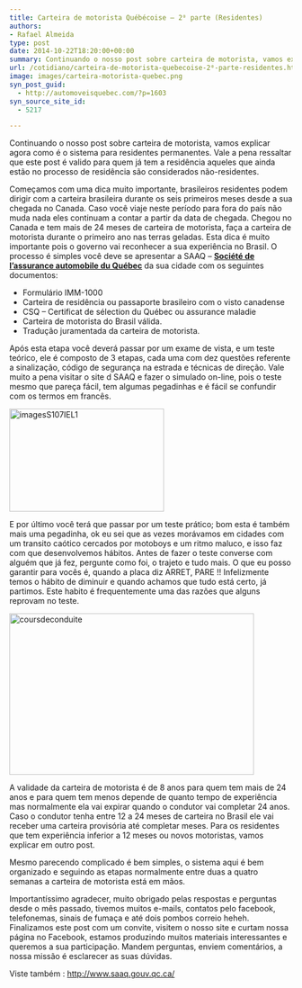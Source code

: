 ```yaml
---
title: Carteira de motorista Québécoise – 2⁰ parte (Residentes)
authors:
- Rafael Almeida
type: post
date: 2014-10-22T18:20:00+00:00
summary: Continuando o nosso post sobre carteira de motorista, vamos explicar agora como é o sistema para residentes permanentes.
url: /cotidiano/carteira-de-motorista-quebecoise-2⁰-parte-residentes.html
image: images/carteira-motorista-quebec.png
syn_post_guid:
  - http://automoveisquebec.com/?p=1603
syn_source_site_id:
  - 5217

---
```

Continuando o nosso post sobre carteira de motorista, vamos explicar agora como é o sistema para residentes permanentes. Vale a pena ressaltar que este post é valido para quem já tem a residência aqueles que ainda estão no processo de residência são considerados não-residentes.

Começamos com uma dica muito importante, brasileiros residentes podem dirigir com a carteira brasileira durante os seis primeiros meses desde a sua chegada no Canada. Caso você viaje neste período para fora do país não muda nada eles continuam a contar a partir da data de chegada.
Chegou no Canada e tem mais de 24 meses de carteira de motorista, faça a carteira de motorista durante o primeiro ano nas terras geladas. Esta dica é muito importante pois o governo vai reconhecer a sua experiência no Brasil.
O processo é simples você deve se apresentar a SAAQ – [**Société de l’assurance automobile du Québec**][1] da sua cidade com os seguintes documentos:

  * Formulário IMM-1000
  * Carteira de residência ou passaporte brasileiro com o visto canadense
  * CSQ – Certificat de sélection du Québec ou assurance maladie
  * Carteira de motorista do Brasil válida.
  * Tradução juramentada da carteira de motorista.

Após esta etapa você deverá passar por um exame de vista, e um teste teórico, ele é composto de 3 etapas, cada uma com dez questões referente a sinalização, código de segurança na estrada e técnicas de direção. Vale muito a pena visitar o site d SAAQ e fazer o simulado on-line, pois o teste mesmo que pareça fácil, tem algumas pegadinhas e é fácil se confundir com os termos em francês.

[<img src="http://automoveisquebec.com/wp-content/uploads/2014/10/imagesS107IEL1.jpg" alt="imagesS107IEL1" width="275" height="183" />][2]

E por último você terá que passar por um teste prático; bom esta é também mais uma pegadinha, ok eu sei que as vezes morávamos em cidades com um transito caótico cercados por motoboys e um ritmo maluco, e isso faz com que desenvolvemos hábitos. Antes de fazer o teste converse com alguém que já fez, pergunte como foi, o trajeto e tudo mais. O que eu posso garantir para vocês é, quando a placa diz ARRET, PARE !! Infelizmente temos o hábito de diminuir e quando achamos que tudo está certo, já partimos. Este habito é frequentemente uma das razões que alguns reprovam no teste.

[<img src="http://automoveisquebec.com/wp-content/uploads/2014/10/coursdeconduite.jpg" alt="coursdeconduite" width="435" height="287" />][3]

A validade da carteira de motorista é de 8 anos para quem tem mais de 24 anos e para quem tem menos depende de quanto tempo de experiência mas normalmente ela vai expirar quando o condutor vai completar 24 anos.
Caso o condutor tenha entre 12 a 24 meses de carteira no Brasil ele vai receber uma carteira provisória até completar meses. Para os residentes que tem experiência inferior a 12 meses ou novos motoristas, vamos explicar em outro post.

Mesmo parecendo complicado é bem simples, o sistema aqui é bem organizado e seguindo as etapas normalmente entre duas a quatro semanas a carteira de motorista está em mãos.

Importantíssimo agradecer, muito obrigado pelas respostas e perguntas desde o mês passado, tivemos muitos e-mails, contatos pelo facebook, telefonemas, sinais de fumaça e até dois pombos correio heheh.
Finalizamos este post com um convite, visitem o nosso site e curtam nossa página no Facebook, estamos produzindo muitos materiais interessantes e queremos a sua participação. Mandem perguntas, enviem comentários, a nossa missão é esclarecer as suas dúvidas.

Viste também : http://www.saaq.gouv.qc.ca/

 [1]: http://www.google.ca/url?sa=t&rct=j&q=&esrc=s&source=web&cd=1&cad=rja&uact=8&ved=0CB0QFjAA&url=http%3A%2F%2Fwww.saaq.gouv.qc.ca%2F&ei=CtlGVNjSBPiQsQTdpoL4Dg&usg=AFQjCNGggyvaPoW57W_UvnBUSKR6JqDU9w&sig2=aNAD9STmWwxNoAXv0lEq_w&bvm=bv.77880786,d.cWc
 [2]: http://automoveisquebec.com/wp-content/uploads/2014/10/imagesS107IEL1.jpg
 [3]: http://automoveisquebec.com/wp-content/uploads/2014/10/coursdeconduite.jpg